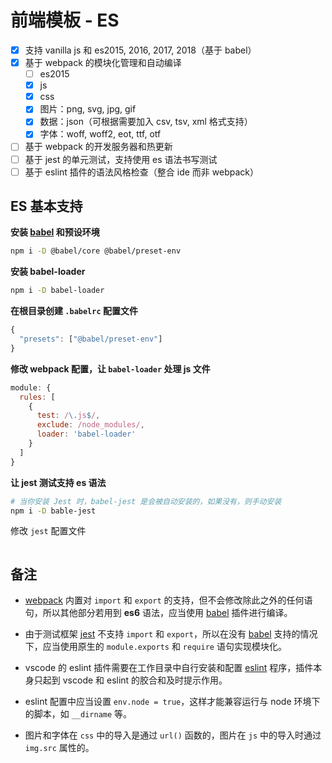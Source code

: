 # 前端模板 - ES

- [x] 支持 vanilla js 和 es2015, 2016, 2017, 2018（基于 babel）
- [x] 基于 webpack 的模块化管理和自动编译
  - [ ] es2015
  - [x] js
  - [x] css
  - [x] 图片：png, svg, jpg, gif
  - [x] 数据：json（可根据需要加入 csv, tsv, xml 格式支持）
  - [x] 字体：woff, woff2, eot, ttf, otf
- [ ] 基于 webpack 的开发服务器和热更新
- [ ] 基于 jest 的单元测试，支持使用 es 语法书写测试
- [ ] 基于 eslint 插件的语法风格检查（整合 ide 而非 webpack）

## ES 基本支持

**安装 [babel] 和预设环境**

```bash
npm i -D @babel/core @babel/preset-env
```

**安装 babel-loader**

```bash
npm i -D babel-loader
```

**在根目录创建 `.babelrc` 配置文件**

```js
{
  "presets": ["@babel/preset-env"]
}
```

**修改 webpack 配置，让 `babel-loader` 处理 js 文件**

```js
module: {
  rules: [
    {
      test: /\.js$/,
      exclude: /node_modules/,
      loader: 'babel-loader'
    }
  ]
}
```

**让 jest 测试支持 es 语法**

```bash
# 当你安装 Jest 时，babel-jest 是会被自动安装的，如果没有，则手动安装
npm i -D bable-jest
```

修改 `jest` 配置文件

```js

```
## 备注

- [webpack] 内置对 `import` 和 `export` 的支持，但不会修改除此之外的任何语句，所以其他部分若用到 **es6** 语法，应当使用 [babel] 插件进行编译。

- 由于测试框架 [jest] 不支持 `import` 和 `export`，所以在没有 [babel] 支持的情况下，应当使用原生的 `module.exports` 和 `require` 语句实现模块化。

- vscode 的 eslint 插件需要在工作目录中自行安装和配置 [eslint] 程序，插件本身只起到 vscode 和 eslint 的胶合和及时提示作用。

- eslint 配置中应当设置 `env.node = true`，这样才能兼容运行与 node 环境下的脚本，如 `__dirname` 等。

- 图片和字体在 `css` 中的导入是通过 `url()` 函数的，图片在 `js` 中的导入时通过 `img.src` 属性的。


[//]: 资源和链接

[webpack]: https://www.webpackjs.com/concepts/
[babel]: https://babel.docschina.org/
[jest]: https://jestjs.io/docs/zh-Hans/getting-started
[eslint]: http://eslint.cn/